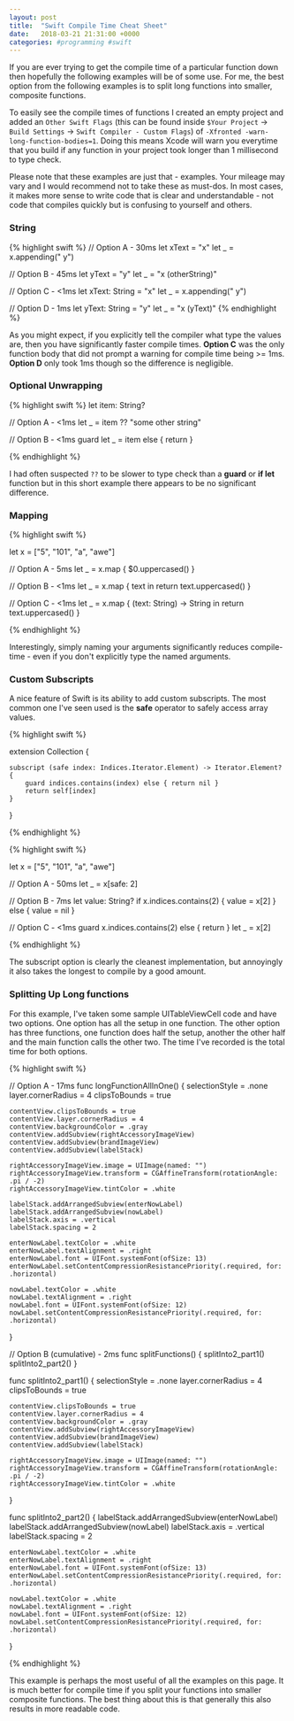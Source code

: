 ```yaml
---
layout: post
title:  "Swift Compile Time Cheat Sheet"
date:   2018-03-21 21:31:00 +0000
categories: #programming #swift
---
```


If you are ever trying to get the compile time of a particular function down then hopefully the following examples will be of some use. For me, the best option from the following examples is to split long functions into smaller, composite functions.

To easily see the compile times of functions I created an empty project and added an `Other Swift Flags` (this can be found inside `$Your Project` -> `Build Settings` -> `Swift Compiler - Custom Flags`) of `-Xfronted -warn-long-function-bodies=1`. Doing this means Xcode will warn you everytime that you build if any function in your project took longer than 1 millisecond to type check.

Please note that these examples are just that - examples. Your mileage may vary and I would recommend not to take these as must-dos. In most cases, it makes more sense to write code that is clear and understandable - not code that compiles quickly but is confusing to yourself and others. 

### String

{% highlight swift %}
// Option A - 30ms
let xText = "x"
let _ = x.appending(" y") 

// Option B - 45ms
let yText = "y"
let _ = "x \(otherString)"

// Option C - <1ms
let xText: String = "x"
let _ = x.appending(" y")

// Option D - 1ms
let yText: String = "y"
let _ = "x \(yText)"
{% endhighlight %}

As you might expect, if you explicitly tell the compiler what type the values are, then you have significantly faster compile times. **Option C** was the only function body that did not prompt a warning for compile time being >= 1ms. **Option D** only took 1ms though so the difference is negligible.


### Optional Unwrapping

{% highlight swift %}
let item: String?

// Option A - <1ms
let _ = item ?? "some other string"

// Option B - <1ms
guard let _ = item else { return }

{% endhighlight %}

I had often suspected `??` to be slower to type check than a **guard** or **if let** function but in this short example there appears to be no significant difference.


### Mapping

{% highlight swift %}

let x = ["5", "101", "a", "awe"]

// Option A - 5ms
let _ = x.map {
            $0.uppercased()
        }

// Option B - <1ms
let _ = x.map { text in
            return text.uppercased()
        }

// Option C - <1ms
let _ = x.map { (text: String) -> String in
            return text.uppercased()
        }

{% endhighlight %}

Interestingly, simply naming your arguments significantly reduces compile-time - even if you don't explicitly type the named arguments.

### Custom Subscripts

A nice feature of Swift is its ability to add custom subscripts. The most common one I've seen used is the **safe** operator to safely access array values.

{% highlight swift %}

extension Collection {
    
    subscript (safe index: Indices.Iterator.Element) -> Iterator.Element? {
        guard indices.contains(index) else { return nil }
        return self[index]
    }
    
}

{% endhighlight %}


{% highlight swift %}

let x = ["5", "101", "a", "awe"]

// Option A - 50ms
let _ = x[safe: 2]

// Option B - 7ms
let value: String?
if x.indices.contains(2) {
    value = x[2]
} else {
    value = nil
}

// Option C - <1ms
guard x.indices.contains(2) else { return }
let _ = x[2]

{% endhighlight %}

The subscript option is clearly the cleanest implementation, but annoyingly it also takes the longest to compile by a good amount.

### Splitting Up Long functions

For this example, I've taken some sample UITableViewCell code and have two options. One option has all the setup in one function. The other option has three functions, one function does half the setup, another the other half and the main function calls the other two. The time I've recorded is the total time for both options.

{% highlight swift %}

// Option A - 17ms
func longFunctionAllInOne() {
    selectionStyle = .none
    layer.cornerRadius = 4
    clipsToBounds = true
    
    contentView.clipsToBounds = true
    contentView.layer.cornerRadius = 4
    contentView.backgroundColor = .gray
    contentView.addSubview(rightAccessoryImageView)
    contentView.addSubview(brandImageView)
    contentView.addSubview(labelStack)
    
    rightAccessoryImageView.image = UIImage(named: "")
    rightAccessoryImageView.transform = CGAffineTransform(rotationAngle: .pi / -2)
    rightAccessoryImageView.tintColor = .white
    
    labelStack.addArrangedSubview(enterNowLabel)
    labelStack.addArrangedSubview(nowLabel)
    labelStack.axis = .vertical
    labelStack.spacing = 2
    
    enterNowLabel.textColor = .white
    enterNowLabel.textAlignment = .right
    enterNowLabel.font = UIFont.systemFont(ofSize: 13)
    enterNowLabel.setContentCompressionResistancePriority(.required, for: .horizontal)
    
    nowLabel.textColor = .white
    nowLabel.textAlignment = .right
    nowLabel.font = UIFont.systemFont(ofSize: 12)
    nowLabel.setContentCompressionResistancePriority(.required, for: .horizontal)
}

// Option B (cumulative) - 2ms
func splitFunctions() {
    splitInto2_part1()
    splitInto2_part2()
}

func splitInto2_part1() {
    selectionStyle = .none
    layer.cornerRadius = 4
    clipsToBounds = true
    
    contentView.clipsToBounds = true
    contentView.layer.cornerRadius = 4
    contentView.backgroundColor = .gray
    contentView.addSubview(rightAccessoryImageView)
    contentView.addSubview(brandImageView)
    contentView.addSubview(labelStack)
    
    rightAccessoryImageView.image = UIImage(named: "")
    rightAccessoryImageView.transform = CGAffineTransform(rotationAngle: .pi / -2)
    rightAccessoryImageView.tintColor = .white
}

func splitInto2_part2() {
    labelStack.addArrangedSubview(enterNowLabel)
    labelStack.addArrangedSubview(nowLabel)
    labelStack.axis = .vertical
    labelStack.spacing = 2
    
    enterNowLabel.textColor = .white
    enterNowLabel.textAlignment = .right
    enterNowLabel.font = UIFont.systemFont(ofSize: 13)
    enterNowLabel.setContentCompressionResistancePriority(.required, for: .horizontal)
    
    nowLabel.textColor = .white
    nowLabel.textAlignment = .right
    nowLabel.font = UIFont.systemFont(ofSize: 12)
    nowLabel.setContentCompressionResistancePriority(.required, for: .horizontal)
}

{% endhighlight %}

This example is perhaps the most useful of all the examples on this page. It is much better for compile time if you split your functions into smaller composite functions. The best thing about this is that generally this also results in more readable code.
